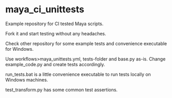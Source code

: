 # maya_ci_unittests
Example repository for CI tested Maya scripts.

Fork it and start testing without any headaches.

Check other repository for some example tests and convenience executable for Windows.

Use workflows>maya_unittests.yml, tests-folder and base.py as-is. Change example_code.py and create tests accordingly.

run_tests.bat is a little convenience executable to run tests locally on Windows machines.

test_transform.py has some common test assertions.

